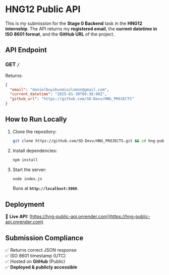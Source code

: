 # **HNG12 Public API**  

This is my submission for the **Stage 0 Backend** task in the **HNG12 internship**. The API returns my **registered email**, the **current datetime in ISO 8601 format**, and the **GitHub URL** of the project.  

## **API Endpoint**  

### **GET `/`**  

Returns:  

```json
{
  "email": "danielbuyikunmisolomon@gmail.com",
  "current_datetime": "2025-01-30T09:30:00Z",
  "github_url": "https://github.com/SD-Devv/HNG_PROJECTS"
}
```  

## **How to Run Locally**  

1. Clone the repository:  
   ```bash
   git clone https://github.com/SD-Devv/HNG_PROJECTS.git && cd hng-public-api
   ```  
2. Install dependencies:  
   ```bash
   npm install
   ```  
3. Start the server:  
   ```bash
   node index.js
   ```  
   Runs at **`http://localhost:3000`**.  

## **Deployment**  

🔗 **Live API:** [https://hng-public-api.onrender.com](https://hng-public-api.onrender.com)  

## **Submission Compliance**  

✅ Returns correct JSON response  
✅ ISO 8601 timestamp (UTC)  
✅ Hosted on **GitHub** (Public)  
✅ **Deployed & publicly accessible**  
